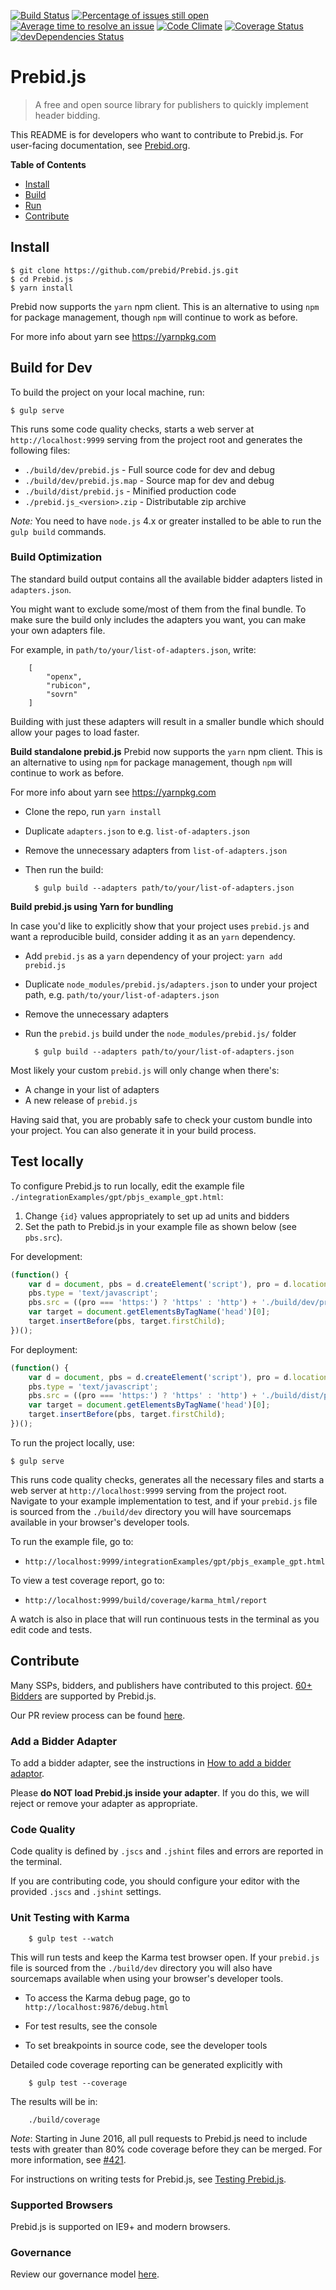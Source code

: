 [![Build Status](https://travis-ci.org/prebid/Prebid.js.svg?branch=master)](https://travis-ci.org/prebid/Prebid.js)
[![Percentage of issues still open](http://isitmaintained.com/badge/open/prebid/Prebid.js.svg)](http://isitmaintained.com/project/prebid/Prebid.js "Percentage of issues still open")
[![Average time to resolve an issue](http://isitmaintained.com/badge/resolution/prebid/Prebid.js.svg)](http://isitmaintained.com/project/prebid/Prebid.js "Average time to resolve an issue")
[![Code Climate](https://codeclimate.com/github/prebid/Prebid.js/badges/gpa.svg)](https://codeclimate.com/github/prebid/Prebid.js)
[![Coverage Status](https://coveralls.io/repos/github/prebid/Prebid.js/badge.svg)](https://coveralls.io/github/prebid/Prebid.js)
[![devDependencies Status](https://david-dm.org/prebid/Prebid.js/dev-status.svg)](https://david-dm.org/prebid/Prebid.js?type=dev)

# Prebid.js

> A free and open source library for publishers to quickly implement header bidding.

This README is for developers who want to contribute to Prebid.js.  For user-facing documentation, see [Prebid.org](http://prebid.org).

**Table of Contents**

- [Install](#Install)
- [Build](#Build)
- [Run](#Run)
- [Contribute](#Contribute)

<a name="Install"></a>

## Install

    $ git clone https://github.com/prebid/Prebid.js.git
    $ cd Prebid.js
    $ yarn install

Prebid now supports the `yarn` npm client. This is an alternative to using `npm` for package management, though `npm` will continue to work as before.

For more info about yarn see https://yarnpkg.com

<a name="Build"></a>

## Build for Dev

To build the project on your local machine, run:

    $ gulp serve

This runs some code quality checks, starts a web server at `http://localhost:9999` serving from the project root and generates the following files:

+ `./build/dev/prebid.js` - Full source code for dev and debug
+ `./build/dev/prebid.js.map` - Source map for dev and debug
+ `./build/dist/prebid.js` - Minified production code
+ `./prebid.js_<version>.zip` - Distributable zip archive

*Note:* You need to have `node.js` 4.x or greater installed to be able to run the `gulp build` commands.

### Build Optimization

The standard build output contains all the available bidder adapters listed in `adapters.json`.

You might want to exclude some/most of them from the final bundle.  To make sure the build only includes the adapters you want, you can make your own adapters file.

For example, in `path/to/your/list-of-adapters.json`, write:

        [
            "openx",
            "rubicon",
            "sovrn"
        ]

Building with just these adapters will result in a smaller bundle which should allow your pages to load faster.

**Build standalone prebid.js**
Prebid now supports the `yarn` npm client. This is an alternative to using `npm` for package management, though `npm` will continue to work as before.

For more info about yarn see https://yarnpkg.com

- Clone the repo, run `yarn install`
- Duplicate `adapters.json` to e.g. `list-of-adapters.json`
- Remove the unnecessary adapters from `list-of-adapters.json`
- Then run the build:

        $ gulp build --adapters path/to/your/list-of-adapters.json

**Build prebid.js using Yarn for bundling**

In case you'd like to explicitly show that your project uses `prebid.js` and want a reproducible build, consider adding it as an `yarn` dependency.

- Add `prebid.js` as a `yarn` dependency of your project: `yarn add prebid.js`
- Duplicate `node_modules/prebid.js/adapters.json` to under your project path, e.g. `path/to/your/list-of-adapters.json`
- Remove the unnecessary adapters
- Run the `prebid.js` build under the `node_modules/prebid.js/` folder

        $ gulp build --adapters path/to/your/list-of-adapters.json

Most likely your custom `prebid.js` will only change when there's:

- A change in your list of adapters
- A new release of `prebid.js`

Having said that, you are probably safe to check your custom bundle into your project.  You can also generate it in your build process.

<a name="Run"></a>

## Test locally

To configure Prebid.js to run locally, edit the example file `./integrationExamples/gpt/pbjs_example_gpt.html`:

1. Change `{id}` values appropriately to set up ad units and bidders
2. Set the path to Prebid.js in your example file as shown below (see `pbs.src`).

For development:

```javascript
(function() {
    var d = document, pbs = d.createElement('script'), pro = d.location.protocol;
    pbs.type = 'text/javascript';
    pbs.src = ((pro === 'https:') ? 'https' : 'http') + './build/dev/prebid.js';
    var target = document.getElementsByTagName('head')[0];
    target.insertBefore(pbs, target.firstChild);
})();
```

For deployment:

```javascript
(function() {
    var d = document, pbs = d.createElement('script'), pro = d.location.protocol;
    pbs.type = 'text/javascript';
    pbs.src = ((pro === 'https:') ? 'https' : 'http') + './build/dist/prebid.js';
    var target = document.getElementsByTagName('head')[0];
    target.insertBefore(pbs, target.firstChild);
})();
```

To run the project locally, use:

    $ gulp serve

This runs code quality checks, generates all the necessary files and starts a web server at `http://localhost:9999` serving from the project root. Navigate to your example implementation to test, and if your `prebid.js` file is sourced from the `./build/dev` directory you will have sourcemaps available in your browser's developer tools.

To run the example file, go to:

+ `http://localhost:9999/integrationExamples/gpt/pbjs_example_gpt.html`

To view a test coverage report, go to:

+ `http://localhost:9999/build/coverage/karma_html/report`

A watch is also in place that will run continuous tests in the terminal as you edit code and tests.

<a name="Contribute"></a>

## Contribute

Many SSPs, bidders, and publishers have contributed to this project. [60+ Bidders](https://github.com/prebid/Prebid.js/tree/master/src/adapters) are supported by Prebid.js.

Our PR review process can be found [here](https://github.com/prebid/Prebid.js/tree/master/pr_review.md).

### Add a Bidder Adapter

To add a bidder adapter, see the instructions in [How to add a bidder adaptor](http://prebid.org/dev-docs/bidder-adaptor.html).

Please **do NOT load Prebid.js inside your adapter**. If you do this, we will reject or remove your adapter as appropriate.

### Code Quality

Code quality is defined by `.jscs` and `.jshint` files and errors are reported in the terminal.

If you are contributing code, you should configure your editor with the provided `.jscs` and `.jshint` settings.

### Unit Testing with Karma

        $ gulp test --watch

This will run tests and keep the Karma test browser open. If your `prebid.js` file is sourced from the `./build/dev` directory you will also have sourcemaps available when using your browser's developer tools.

+ To access the Karma debug page, go to `http://localhost:9876/debug.html`

+ For test results, see the console

+ To set breakpoints in source code, see the developer tools

Detailed code coverage reporting can be generated explicitly with

        $ gulp test --coverage

The results will be in:

        ./build/coverage

*Note*: Starting in June 2016, all pull requests to Prebid.js need to include tests with greater than 80% code coverage before they can be merged.  For more information, see [#421](https://github.com/prebid/Prebid.js/issues/421).

For instructions on writing tests for Prebid.js, see [Testing Prebid.js](http://prebid.org/dev-docs/testing-prebid.html).

### Supported Browsers

Prebid.js is supported on IE9+ and modern browsers.

### Governance
Review our governance model [here](https://github.com/prebid/Prebid.js/tree/master/governance.md).

